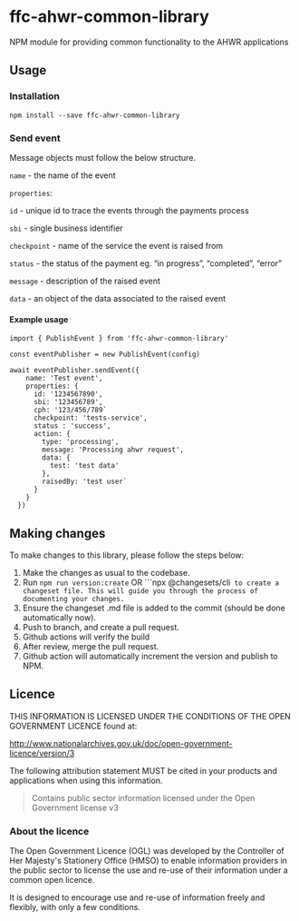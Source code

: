 # ffc-ahwr-common-library

NPM module for providing common functionality to the AHWR applications

## Usage

### Installation

```
npm install --save ffc-ahwr-common-library

```

### Send event

Message objects must follow the below structure.

`name` - the name of the event

`properties`:

`id` - unique id to trace the events through the payments process

`sbi` - single business identifier

`checkpoint` - name of the service the event is raised from

`status` - the status of the payment eg. “in progress”, “completed”, “error”

`message` - description of the raised event

`data` - an object of the data associated to the raised event

#### Example usage

```
import { PublishEvent } from 'ffc-ahwr-common-library'

const eventPublisher = new PublishEvent(config)

await eventPublisher.sendEvent({
    name: 'Test event',
    properties: {
      id: '1234567890',
      sbi: '123456789',
      cph: '123/456/789`
      checkpoint: 'tests-service',
      status : 'success',
      action: {
        type: 'processing',
        message: 'Processing ahwr request',
        data: {
          test: 'test data'
        },
        raisedBy: 'test user`
      }
    }
  })

```

## Making changes

To make changes to this library, please follow the steps below:
1. Make the changes as usual to the codebase.
2. Run `npm run version:create` OR ```npx @changesets/cli` to create a changeset file. This will guide you through the process of documenting your changes.`
3. Ensure the changeset .md file is added to the commit (should be done automatically now).
4. Push to branch, and create a pull request.
5. Github actions will verify the build
6. After review, merge the pull request.
7. Github action will automatically increment the version and publish to NPM.



## Licence

THIS INFORMATION IS LICENSED UNDER THE CONDITIONS OF THE OPEN GOVERNMENT LICENCE found at:

<http://www.nationalarchives.gov.uk/doc/open-government-licence/version/3>

The following attribution statement MUST be cited in your products and applications when using this information.

> Contains public sector information licensed under the Open Government license v3

### About the licence

The Open Government Licence (OGL) was developed by the Controller of Her Majesty's Stationery Office (HMSO) to enable information providers in the public sector to license the use and re-use of their information under a common open licence.

It is designed to encourage use and re-use of information freely and flexibly, with only a few conditions.
